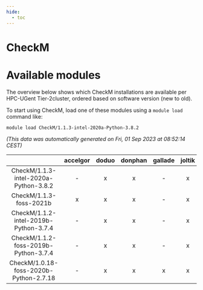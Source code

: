```yaml
---
hide:
  - toc
---
```


CheckM
======

# Available modules


The overview below shows which CheckM installations are available per HPC-UGent Tier-2cluster, ordered based on software version (new to old).

To start using CheckM, load one of these modules using a `module load` command like:

```shell
module load CheckM/1.1.3-intel-2020a-Python-3.8.2
```

*(This data was automatically generated on Fri, 01 Sep 2023 at 08:52:14 CEST)*  

| |accelgor|doduo|donphan|gallade|joltik|skitty|swalot|victini|
| :---: | :---: | :---: | :---: | :---: | :---: | :---: | :---: | :---: |
|CheckM/1.1.3-intel-2020a-Python-3.8.2|-|x|x|-|x|x|x|x|
|CheckM/1.1.3-foss-2021b|x|x|x|-|x|x|x|x|
|CheckM/1.1.2-intel-2019b-Python-3.7.4|-|x|x|-|x|x|-|x|
|CheckM/1.1.2-foss-2019b-Python-3.7.4|-|x|x|-|x|x|-|x|
|CheckM/1.0.18-foss-2020b-Python-2.7.18|-|x|x|x|x|x|x|x|
